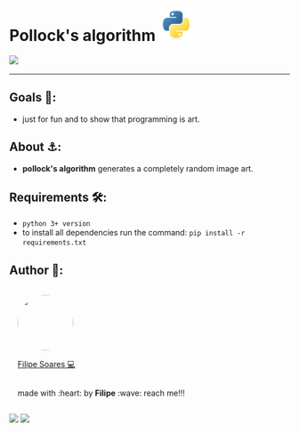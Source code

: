  # **Pollock's algorithm** <img src="https://raw.githubusercontent.com/devicons/devicon/master/icons/python/python-original.svg" width="60" height="60" />

<img src="https://user-images.githubusercontent.com/78698099/148872931-91fec7fb-bad8-491c-982e-ebe2b14135ec.png"></img>
***
## Goals :art::

* just for fun and to show that programming is art.

## About :anchor::
* **pollock's algorithm** generates a completely random image art.

## Requirements :hammer_and_wrench::
* `python 3+ version`
* to install all dependencies run the command: `pip install -r requirements.txt`

## Author :vulcan_salute::
<img width='100' height='100' style="border-radius:50%; padding:15px" src="https://avatars.githubusercontent.com/u/78698099?v=4" /></br>
<a href="https://github.com/lipe14-ops" style='padding: 15px' title="Rocketseat">Filipe Soares :computer:</a>
<p style='padding: 15px'>made with :heart: by <strong>Filipe</strong> :wave: reach me!!!</p>


[![](https://img.shields.io/badge/Gmail-D14836?style=for-the-badge&logo=gmail&logoColor=white)](fn697169@gmail.com)
[![](https://img.shields.io/badge/Instagram-E4405F?style=for-the-badge&logo=instagram&logoColor=white)](https://www.instagram.com/filipe_1408/)
